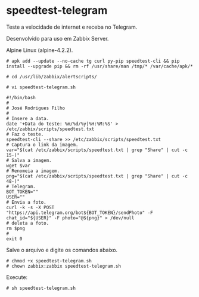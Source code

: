 # speedtest-telegram
Teste a velocidade de internet e receba no Telegram. 

Desenvolvido para uso em Zabbix Server.

Alpine Linux (alpine-4.2.2).

    # apk add --update --no-cache tg curl py-pip speedtest-cli && pip install --upgrade pip && rm -rf /usr/share/man /tmp/* /var/cache/apk/*

    # cd /usr/lib/zabbix/alertscripts/

    # vi speedtest-telegram.sh

    #!/bin/bash
    #
    # José Rodrigues Filho
    #
    # Insere a data.
    date '+Data do teste: %m/%d/%y|%H:%M:%S' > /etc/zabbix/scripts/speedtest.txt 
    # Faz o teste.
    speedtest-cli --share >> /etc/zabbix/scripts/speedtest.txt
    # Captura o link da imagem.
    var="$(cat /etc/zabbix/scripts/speedtest.txt | grep "Share" | cut -c 15-)"
    # Salva a imagem.
    wget $var
    # Renomeia a imagem.
    png="$(cat /etc/zabbix/scripts/speedtest.txt | grep "Share" | cut -c 48-)"
    # Telegram.
    BOT_TOKEN=""
    USER=""
    # Envia a foto.
    curl -k -s -X POST "https://api.telegram.org/bot${BOT_TOKEN}/sendPhoto" -F chat_id="${USER}" -F photo="@${png}" > /dev/null
    # deleta a foto.
    rm $png
    #
    exit 0

Salve o arquivo e digite os comandos abaixo.

    # chmod +x speedtest-telegram.sh
    # chown zabbix:zabbix speedtest-telegram.sh

 Execute:

    # sh speedtest-telegram.sh
